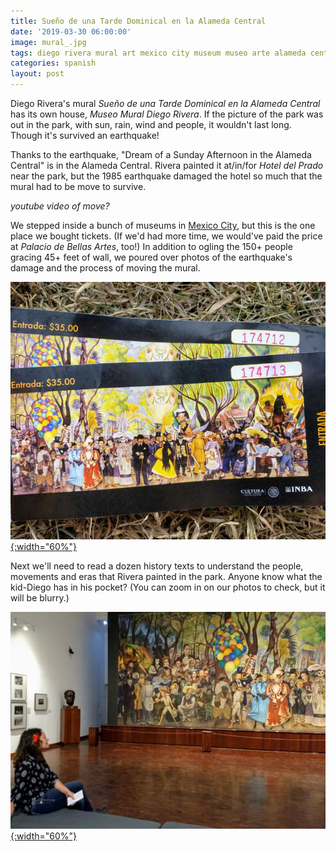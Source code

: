 ```yaml
---
title: Sueño de una Tarde Dominical en la Alameda Central
date: '2019-03-30 06:00:00'
image: mural_.jpg
tags: diego rivera mural art mexico city museum museo arte alameda central park
categories: spanish
layout: post
---
```


Diego Rivera's mural *Sueño de una Tarde Dominical en la Alameda Central* has its own house, *Museo Mural Diego Rivera*. If the picture of the park was out in the park, with sun, rain, wind and people, it wouldn't last long. Though it's survived an earthquake!

Thanks to the earthquake, "Dream of a Sunday Afternoon in the Alameda Central" is in the Alameda Central. Rivera painted it at/in/for *Hotel del Prado* near the park, but the 1985 earthquake damaged the hotel so much that the mural had to be move to survive.

*youtube video of move?*

We stepped inside a bunch of museums in [Mexico City](http://reverdecer.annalisagross.com/2019/03/28/mexico-city-just-a-taste/), but this is the one place we bought tickets. (If we'd had more time, we would've paid the price at *Palacio de Bellas Artes*, too!) In addition to ogling the 150+ people gracing 45+ feet of wall, we poured over photos of the earthquake's damage and the process of moving the mural.

[![](/images/boletos_.jpg){:width="60%"}](/images/boletos.jpg)

Next we'll need to read a dozen history texts to understand the people, movements and eras that Rivera painted in the park. Anyone know what the kid-Diego has in his pocket? (You can zoom in on our photos to check, but it will be blurry.)

[![](/images/mural_anna_.jpg){:width="60%"}](/images/mural_anna.jpg)